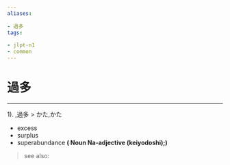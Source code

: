```yaml
---
aliases:
    
- 過多
tags:
    
- jlpt-n1
- common
---
```


# 過多
---
1).
,過多 > かた,かた

- excess
- surplus
- superabundance
**( Noun Na-adjective (keiyodoshi);)**
> see also: 
            